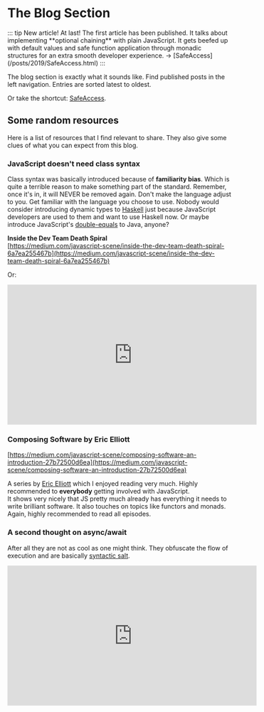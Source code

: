 # The Blog Section

<expiring-div start="2019-03-11" :days="14">
::: tip New article!
At last! The first article has been published. It talks about implementing **optional chaining** with plain JavaScript. It gets beefed up with default values and safe function application through monadic structures for an extra smooth developer experience. → [SafeAccess](/posts/2019/SafeAccess.html)
:::
</expiring-div>

The blog section is exactly what it sounds like. Find published posts in the left navigation. Entries are sorted latest to oldest.

Or take the shortcut: [SafeAccess](/posts/2019/SafeAccess.html).

## Some random resources

Here is a list of resources that I find relevant to share. They also give some clues of what you can expect from this blog.

### JavaScript doesn't need class syntax

Class syntax was basically introduced because of **familiarity bias**. Which is quite a terrible reason to make something part of the standard. Remember, once it's in, it will NEVER be removed again. Don't make the language adjust to you. Get familiar with the language you choose to use. Nobody would consider introducing dynamic types to [Haskell](https://www.haskell.org/) just because JavaScript developers are used to them and want to use Haskell now. Or maybe introduce JavaScript's [double-equals](https://developer.mozilla.org/en-US/docs/Web/JavaScript/Reference/Operators/Comparison_Operators#Equality) to Java, anyone?

**Inside the Dev Team Death Spiral**  
[https://medium.com/javascript-scene/inside-the-dev-team-death-spiral-6a7ea255467b](https://medium.com/javascript-scene/inside-the-dev-team-death-spiral-6a7ea255467b)

Or:

<iframe width="560" height="315" src="https://www.youtube.com/embed/Tllw4EPhLiQ" frameborder="0" allow="accelerometer; autoplay; encrypted-media; gyroscope; picture-in-picture" allowfullscreen></iframe>

### Composing Software by Eric Elliott

[https://medium.com/javascript-scene/composing-software-an-introduction-27b72500d6ea](https://medium.com/javascript-scene/composing-software-an-introduction-27b72500d6ea)

A series by [Eric Elliott](https://medium.com/@_ericelliott) which I enjoyed reading very much. Highly recommended to **everybody** getting involved with JavaScript.  
It shows very nicely that JS pretty much already has everything it needs to write brilliant software. It also touches on topics like functors and monads. Again, highly recommended to read all episodes.

### A second thought on async/await

After all they are not as cool as one might think. They obfuscate the flow of execution and are basically [syntactic salt](https://en.wikipedia.org/wiki/Syntactic_sugar#Syntactic_salt).

<iframe width="560" height="315" src="https://www.youtube.com/embed/ho5PnBOoacw" frameborder="0" allow="accelerometer; autoplay; encrypted-media; gyroscope; picture-in-picture" allowfullscreen></iframe> 
